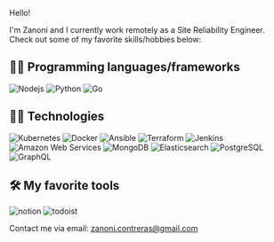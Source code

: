 Hello!

I'm Zanoni and I currently work remotely as a Site Reliability Engineer. Check out some of my favorite skills/hobbies below:

## 👨‍💻 Programming languages/frameworks

![Nodejs](https://img.shields.io/badge/-Nodejs-000000?style=flat-square&logo=node.js)
![Python](https://img.shields.io/badge/-Python-000000?style=flat-square&logo=python)
![Go](https://img.shields.io/badge/--000000?style=flat-square&logo=go)

## 👨‍💻 Technologies

![Kubernetes](https://img.shields.io/badge/-Kubernetes-000000?style=flat-square&logo=kubernetes)
![Docker](https://img.shields.io/badge/-Docker-000000?style=flat-square&logo=docker)
![Ansible](https://img.shields.io/badge/-Ansible-000000?style=flat-square&logo=ansible)
![Terraform](https://img.shields.io/badge/-Terraform-623CE4?style=flat-square&logo=terraform)
![Jenkins](https://img.shields.io/badge/-Jenkins-FFFFFF?style=flat-square&logo=jenkins)
![Amazon Web Services](https://img.shields.io/badge/-AWS-FF9900?style=flat-square&logo=amazon-aws)
![MongoDB](https://img.shields.io/badge/-MongoDB-FFFFFF?style=flat-square&logo=mongodb)
![Elasticsearch](https://img.shields.io/badge/-Elasticsearch-000000?style=flat-square&logo=elasticsearch)
![PostgreSQL](https://img.shields.io/badge/-PostgreSQL-336791?style=flat-square&logo=postgresql)
![GraphQL](https://img.shields.io/badge/-GraphQL-E10098?style=flat-square&logo=graphql)


## 🛠 My favorite tools
![notion](https://img.shields.io/badge/-Notion-000000?style=flat-square&logo=notion)
![todoist](https://img.shields.io/badge/-todoist-FFFFFF?style=flat-square&logo=todoist)

Contact me via email: zanoni.contreras@gmail.com